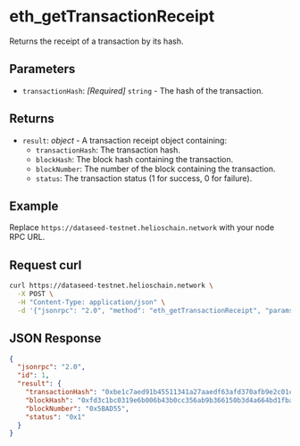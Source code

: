 # eth_getTransactionReceipt

Returns the receipt of a transaction by its hash.

## Parameters

- `transactionHash`: *[Required]* `string` - The hash of the transaction.

## Returns

- `result`: *object* - A transaction receipt object containing:
  - `transactionHash`: The transaction hash.
  - `blockHash`: The block hash containing the transaction.
  - `blockNumber`: The number of the block containing the transaction.
  - `status`: The transaction status (1 for success, 0 for failure).

## Example

Replace `https://dataseed-testnet.helioschain.network` with your node RPC URL.

## Request curl
```sh
curl https://dataseed-testnet.helioschain.network \
  -X POST \
  -H "Content-Type: application/json" \
  -d '{"jsonrpc": "2.0", "method": "eth_getTransactionReceipt", "params": ["0xbe1c7aed91b45511341a27aaedf63afd370afb9e2c01c593fb02804d0325debf"], "id": 1}'
```

## JSON Response
```json
{
  "jsonrpc": "2.0",
  "id": 1,
  "result": {
    "transactionHash": "0xbe1c7aed91b45511341a27aaedf63afd370afb9e2c01c593fb02804d0325debf",
    "blockHash": "0xfd3c1bc0319e6b006b43b0cc356ab9b366150b3d4a664bd1fba73ba45ad3b732",
    "blockNumber": "0x5BAD55",
    "status": "0x1"
  }
}
```